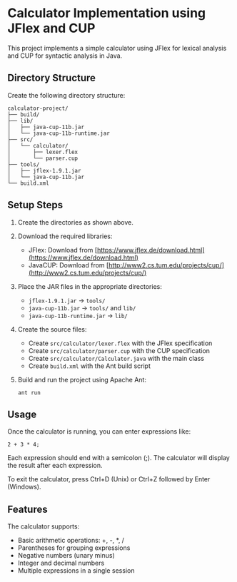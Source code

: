# Calculator Implementation using JFlex and CUP

This project implements a simple calculator using JFlex for lexical analysis and CUP for syntactic analysis in Java.

## Directory Structure

Create the following directory structure:
```
calculator-project/
├── build/
├── lib/
│   ├── java-cup-11b.jar
│   └── java-cup-11b-runtime.jar
├── src/
│   └── calculator/
│       ├── lexer.flex
│       └── parser.cup
├── tools/
│   ├── jflex-1.9.1.jar
│   └── java-cup-11b.jar
└── build.xml
```

## Setup Steps

1. Create the directories as shown above.

2. Download the required libraries:
   - JFlex: Download from [https://www.jflex.de/download.html](https://www.jflex.de/download.html)
   - JavaCUP: Download from [http://www2.cs.tum.edu/projects/cup/](http://www2.cs.tum.edu/projects/cup/)

3. Place the JAR files in the appropriate directories:
   - `jflex-1.9.1.jar` → `tools/`
   - `java-cup-11b.jar` → `tools/` and `lib/`
   - `java-cup-11b-runtime.jar` → `lib/`

4. Create the source files:
   - Create `src/calculator/lexer.flex` with the JFlex specification
   - Create `src/calculator/parser.cup` with the CUP specification
   - Create `src/calculator/Calculator.java` with the main class
   - Create `build.xml` with the Ant build script

5. Build and run the project using Apache Ant:
   ```
   ant run
   ```

## Usage

Once the calculator is running, you can enter expressions like:
```
2 + 3 * 4;
```

Each expression should end with a semicolon (;). The calculator will display the result after each expression.

To exit the calculator, press Ctrl+D (Unix) or Ctrl+Z followed by Enter (Windows).

## Features

The calculator supports:
- Basic arithmetic operations: +, -, *, /
- Parentheses for grouping expressions
- Negative numbers (unary minus)
- Integer and decimal numbers
- Multiple expressions in a single session